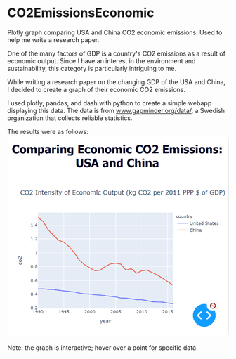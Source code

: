 # CO2EmissionsEconomic
Plotly graph comparing USA and China CO2 economic emissions. Used to help me write a research paper.

One of the many factors of GDP is a country's CO2 emissions as a result of economic output. Since I have an interest in the environment and sustainability, this category is particularly intriguing to me.

While writing a research paper on the changing GDP of the USA and China, I decided to create a graph of their economic CO2 emissions.

I used plotly, pandas, and dash with python to create a simple webapp displaying this data. The data is from www.gapminder.org/data/, a Swedish organization that collects reliable statistics.

The results were as follows:
![Image of Graph](graph.PNG)

Note: the graph is interactive; hover over a point for specific data.

